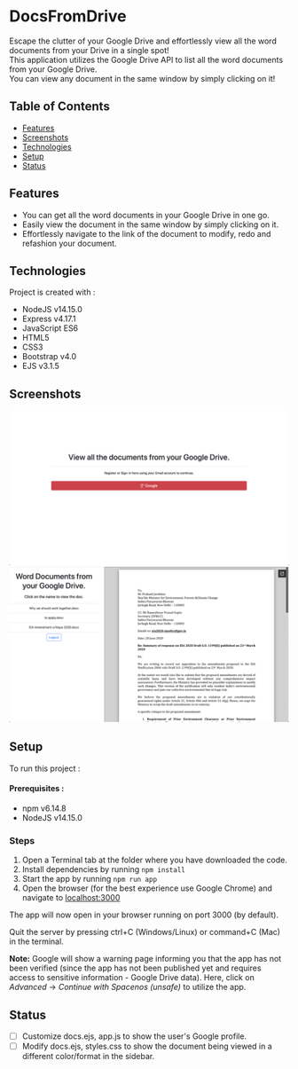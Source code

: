 # DocsFromDrive
Escape the clutter of your Google Drive and effortlessly view all the word documents from your Drive in a single spot!
<br />
This application utilizes the Google Drive API to list all the word documents from your Google Drive. 
<br />
You can view any document in the same window by simply clicking on it!

## Table of Contents
* [Features](#features)
* [Screenshots](#screenshots)
* [Technologies](#technologies)
* [Setup](#setup)
* [Status](#status)

## Features
- You can get all the word documents in your Google Drive in one go.
- Easily view the document in the same window by simply clicking on it.
- Effortlessly navigate to the link of the document to modify, redo and refashion your document.

## Technologies
Project is created with :
* NodeJS v14.15.0
* Express v4.17.1
* JavaScript ES6 
* HTML5
* CSS3
* Bootstrap v4.0
* EJS v3.1.5


## Screenshots
 ![Landing Page](https://github.com/snigdha920/DocsFromDrive/blob/main/Screenshots/Screenshot%202020-12-29%20at%2012.30.01%20PM.png)
 ![View Documents](https://github.com/snigdha920/DocsFromDrive/blob/main/Screenshots/Screenshot%202020-12-29%20at%2012.29.49%20PM.png)
 
 ## Setup
To run this project :

#### Prerequisites :
* npm v6.14.8
* NodeJS v14.15.0

### Steps
1. Open a Terminal tab at the folder where you have downloaded the code.
1. Install dependencies by running `npm install`
2. Start the app by running `npm run app`
3. Open the browser (for the best experience use Google Chrome) and navigate to [localhost:3000](http://localhost:3000/)

The app will now open in your browser running on port 3000 (by default).<br/>

Quit the server by pressing ctrl+C (Windows/Linux) or command+C (Mac) in the terminal.

**Note:** Google will show a warning page informing you that the app has not been verified (since the app has not been published yet and requires access to sensitive information - Google Drive data). Here, click on *Advanced* -> *Continue with Spacenos (unsafe)* to utilize the app.

## Status
- [ ] Customize docs.ejs, app.js to show the user's Google profile.
- [ ] Modify docs.ejs, styles.css to show the document being viewed in a different color/format in the sidebar.
